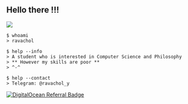 <h2>Hello there !!!</h2> <img src="https://media.giphy.com/media/mGcNjsfWAjY5AEZNw6/giphy.gif"></img>

``` shell
$ whoami
> ravachol
```

``` shell
$ help --info
> A student who is interested in Computer Science and Philosophy
> ** However my skills are poor **
> ^-^
```
``` shell
$ help --contact
> Telegram: @ravachol_y
```

[![DigitalOcean Referral Badge](https://web-platforms.sfo2.digitaloceanspaces.com/WWW/Badge%202.svg)](https://www.digitalocean.com/?refcode=835379d82fb8&utm_campaign=Referral_Invite&utm_medium=Referral_Program&utm_source=badge)
